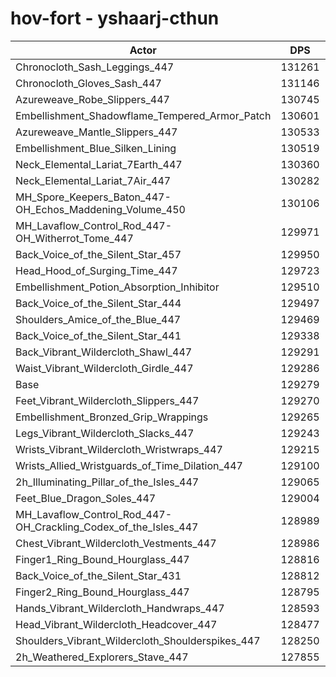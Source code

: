 # hov-fort - yshaarj-cthun
| Actor | DPS | Increase |
|---|:---:|:---:|
|Chronocloth_Sash_Leggings_447|131261|1.53%|
|Chronocloth_Gloves_Sash_447|131146|1.44%|
|Azureweave_Robe_Slippers_447|130745|1.13%|
|Embellishment_Shadowflame_Tempered_Armor_Patch|130601|1.02%|
|Azureweave_Mantle_Slippers_447|130533|0.97%|
|Embellishment_Blue_Silken_Lining|130519|0.96%|
|Neck_Elemental_Lariat_7Earth_447|130360|0.84%|
|Neck_Elemental_Lariat_7Air_447|130282|0.78%|
|MH_Spore_Keepers_Baton_447-OH_Echos_Maddening_Volume_450|130106|0.64%|
|MH_Lavaflow_Control_Rod_447-OH_Witherrot_Tome_447|129971|0.54%|
|Back_Voice_of_the_Silent_Star_457|129950|0.52%|
|Head_Hood_of_Surging_Time_447|129723|0.34%|
|Embellishment_Potion_Absorption_Inhibitor|129510|0.18%|
|Back_Voice_of_the_Silent_Star_444|129497|0.17%|
|Shoulders_Amice_of_the_Blue_447|129469|0.15%|
|Back_Voice_of_the_Silent_Star_441|129338|0.05%|
|Back_Vibrant_Wildercloth_Shawl_447|129291|0.01%|
|Waist_Vibrant_Wildercloth_Girdle_447|129286|0.01%|
|Base|129279|0.00%|
|Feet_Vibrant_Wildercloth_Slippers_447|129270|-0.01%|
|Embellishment_Bronzed_Grip_Wrappings|129265|-0.01%|
|Legs_Vibrant_Wildercloth_Slacks_447|129243|-0.03%|
|Wrists_Vibrant_Wildercloth_Wristwraps_447|129215|-0.05%|
|Wrists_Allied_Wristguards_of_Time_Dilation_447|129100|-0.14%|
|2h_Illuminating_Pillar_of_the_Isles_447|129065|-0.17%|
|Feet_Blue_Dragon_Soles_447|129004|-0.21%|
|MH_Lavaflow_Control_Rod_447-OH_Crackling_Codex_of_the_Isles_447|128989|-0.22%|
|Chest_Vibrant_Wildercloth_Vestments_447|128986|-0.23%|
|Finger1_Ring_Bound_Hourglass_447|128816|-0.36%|
|Back_Voice_of_the_Silent_Star_431|128812|-0.36%|
|Finger2_Ring_Bound_Hourglass_447|128795|-0.37%|
|Hands_Vibrant_Wildercloth_Handwraps_447|128593|-0.53%|
|Head_Vibrant_Wildercloth_Headcover_447|128477|-0.62%|
|Shoulders_Vibrant_Wildercloth_Shoulderspikes_447|128250|-0.80%|
|2h_Weathered_Explorers_Stave_447|127855|-1.10%|
